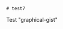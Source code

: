                                                                                                                                                                                                                                                                                                                                                                                                                                                                                                              # test7
Test "graphical-gist"